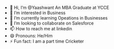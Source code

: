 - 👋 Hi, I’m @Yaashwant An MBA Graduate at YCCE
- 👀 I’m interested in Business
- 🌱 I’m currently learning Opeations in Businesses
- 💞️ I’m looking to collaborate on Salesforce
- 📫 How to reach me at linkedin
- 😄 Pronouns: He/Him
- ⚡ Fun fact: I am a part time Cricketer

<!---
Yaashwant2001/Yaashwant2001 is a ✨ special ✨ repository because its `README.md` (this file) appears on your GitHub profile.
You can click the Preview link to take a look at your changes.
--->
